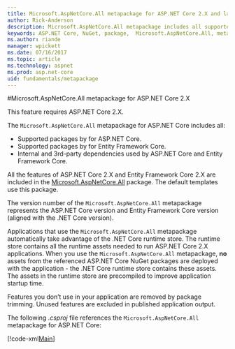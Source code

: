 ```yaml
---
title: Microsoft.AspNetCore.All metapackage for ASP.NET Core 2.X and later
author: Rick-Anderson
description: Microsoft.AspNetCore.All metapackage includes all supported packages.
keywords: ASP.NET Core, NuGet, package,  Microsoft.AspNetCore.All, metapackage
ms.author: riande
manager: wpickett
ms.date: 07/16/2017
ms.topic: article
ms.technology: aspnet
ms.prod: asp.net-core
uid: fundamentals/metapackage
---
```


#Microsoft.AspNetCore.All metapackage for ASP.NET Core 2.X

This feature requires ASP.NET Core 2.X.

The `Microsoft.AspNetCore.All` metapackage for ASP.NET Core includes all:

* Supported packages by for ASP.NET Core.
* Supported packages by for  Entity Framework Core. 
* Internal and 3rd-party dependencies used by ASP.NET Core and Entity Framework Core. 

All the features of ASP.NET Core 2.X and Entity Framework Core 2.X are included in the [Microsoft.AspNetCore.All](https://www.nuget.org/packages/Microsoft.AspNetCore.All) package. The default templates use this package.

The version number of the `Microsoft.AspNetCore.All` metapackage represents the ASP.NET Core version and Entity Framework Core version (aligned with the .NET Core version).

Applications that use the `Microsoft.AspNetCore.All` metapackage automatically take advantage of the .NET Core runtime store. The runtime store contains all the runtime assets needed to run ASP.NET Core 2.X applications. When you use the `Microsoft.AspNetCore.All` metapackage, **no** assets from the referenced ASP.NET Core NuGet packages are deployed with the application - the  .NET Core runtime store contains these assets. The assets in the runtime store are precompiled to improve application startup time.

Features you don’t use in your application are removed by package trimming. Unused features are excluded in published application output.

The following *.csproj* file references the `Microsoft.AspNetCore.All` metapackage for ASP.NET Core:

[!code-xml[Main](..\mvc\views\view-compilation\sample\MvcRazorCompileOnPublish.csproj2?highlight=5)]